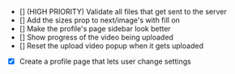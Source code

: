 - [] (HIGH PRIORITY) Validate all files that get sent to the server
- [] Add the sizes prop to next/image's with fill on
- [] Make the profile's page sidebar look better
- [] Show progress of the video being uploaded
- [] Reset the upload video popup when it gets uploaded
- [x] Create a profile page that lets user change settings
